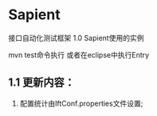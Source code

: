 Sapient
=======

接口自动化测试框架 1.0
Sapient使用的实例

mvn test命令执行 或者在eclipse中执行Entry 

1.1 更新内容：
-------------------------------
1. 配置统计由IftConf.properties文件设置;  